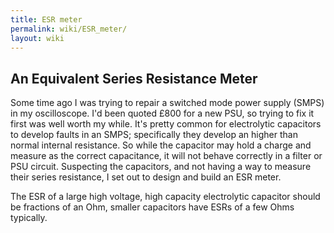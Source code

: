 ```yaml
---
title: ESR meter
permalink: wiki/ESR_meter/
layout: wiki
---
```


An Equivalent Series Resistance Meter
-------------------------------------

Some time ago I was trying to repair a switched mode power supply (SMPS)
in my oscilloscope. I'd been quoted £800 for a new PSU, so trying to fix
it first was well worth my while. It's pretty common for electrolytic
capacitors to develop faults in an SMPS; specifically they develop an
higher than normal internal resistance. So while the capacitor may hold
a charge and measure as the correct capacitance, it will not behave
correctly in a filter or PSU circuit. Suspecting the capacitors, and not
having a way to measure their series resistance, I set out to design and
build an ESR meter.

The ESR of a large high voltage, high capacity electrolytic capacitor
should be fractions of an Ohm, smaller capacitors have ESRs of a few
Ohms typically.
